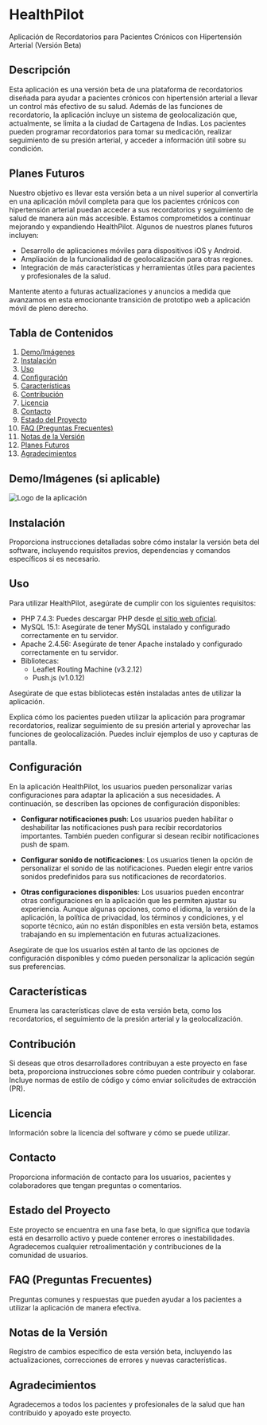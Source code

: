 # HealthPilot

Aplicación de Recordatorios para Pacientes Crónicos con Hipertensión Arterial (Versión Beta)

## Descripción

Esta aplicación es una versión beta de una plataforma de recordatorios diseñada para ayudar a pacientes crónicos con hipertensión arterial a llevar un control más efectivo de su salud. Además de las funciones de recordatorio, la aplicación incluye un sistema de geolocalización que, actualmente, se limita a la ciudad de Cartagena de Indias. Los pacientes pueden programar recordatorios para tomar su medicación, realizar seguimiento de su presión arterial, y acceder a información útil sobre su condición.

## Planes Futuros
Nuestro objetivo es llevar esta versión beta a un nivel superior al convertirla en una aplicación móvil completa para que los pacientes crónicos con hipertensión arterial puedan acceder a sus recordatorios y seguimiento de salud de manera aún más accesible. Estamos comprometidos a continuar mejorando y expandiendo HealthPilot. Algunos de nuestros planes futuros incluyen:

- Desarrollo de aplicaciones móviles para dispositivos iOS y Android.
- Ampliación de la funcionalidad de geolocalización para otras regiones.
- Integración de más características y herramientas útiles para pacientes y profesionales de la salud.

Mantente atento a futuras actualizaciones y anuncios a medida que avanzamos en esta emocionante transición de prototipo web a aplicación móvil de pleno derecho.

## Tabla de Contenidos
1. [Demo/Imágenes](#demoimágenes-si-aplicable)
2. [Instalación](#instalación)
3. [Uso](#uso)
4. [Configuración](#configuración)
5. [Características](#características)
6. [Contribución](#contribución)
7. [Licencia](#licencia)
8. [Contacto](#contacto)
9. [Estado del Proyecto](#estado-del-proyecto)
10. [FAQ (Preguntas Frecuentes)](#faq-preguntas-frecuentes)
11. [Notas de la Versión](#notas-de-la-versión)
12. [Planes Futuros](#planes-futuros)
13. [Agradecimientos](#agradecimientos)

## Demo/Imágenes (si aplicable)
![Logo de la aplicación]()

## Instalación
Proporciona instrucciones detalladas sobre cómo instalar la versión beta del software, incluyendo requisitos previos, dependencias y comandos específicos si es necesario.

## Uso
Para utilizar HealthPilot, asegúrate de cumplir con los siguientes requisitos:

- PHP 7.4.3: Puedes descargar PHP desde [el sitio web oficial](https://www.php.net/).
- MySQL 15.1: Asegúrate de tener MySQL instalado y configurado correctamente en tu servidor.
- Apache 2.4.56: Asegúrate de tener Apache instalado y configurado correctamente en tu servidor.
- Bibliotecas:
  - Leaflet Routing Machine (v3.2.12)
  - Push.js (v1.0.12)

Asegúrate de que estas bibliotecas estén instaladas antes de utilizar la aplicación.

Explica cómo los pacientes pueden utilizar la aplicación para programar recordatorios, realizar seguimiento de su presión arterial y aprovechar las funciones de geolocalización. Puedes incluir ejemplos de uso y capturas de pantalla.

## Configuración
En la aplicación HealthPilot, los usuarios pueden personalizar varias configuraciones para adaptar la aplicación a sus necesidades. A continuación, se describen las opciones de configuración disponibles:

- **Configurar notificaciones push**: Los usuarios pueden habilitar o deshabilitar las notificaciones push para recibir recordatorios importantes. También pueden configurar si desean recibir notificaciones push de spam.

- **Configurar sonido de notificaciones**: Los usuarios tienen la opción de personalizar el sonido de las notificaciones. Pueden elegir entre varios sonidos predefinidos para sus notificaciones de recordatorios.

- **Otras configuraciones disponibles**: Los usuarios pueden encontrar otras configuraciones en la aplicación que les permiten ajustar su experiencia. Aunque algunas opciones, como el idioma, la versión de la aplicación, la política de privacidad, los términos y condiciones, y el soporte técnico, aún no están disponibles en esta versión beta, estamos trabajando en su implementación en futuras actualizaciones.

Asegúrate de que los usuarios estén al tanto de las opciones de configuración disponibles y cómo pueden personalizar la aplicación según sus preferencias.

## Características
Enumera las características clave de esta versión beta, como los recordatorios, el seguimiento de la presión arterial y la geolocalización.

## Contribución
Si deseas que otros desarrolladores contribuyan a este proyecto en fase beta, proporciona instrucciones sobre cómo pueden contribuir y colaborar. Incluye normas de estilo de código y cómo enviar solicitudes de extracción (PR).

## Licencia
Información sobre la licencia del software y cómo se puede utilizar.

## Contacto
Proporciona información de contacto para los usuarios, pacientes y colaboradores que tengan preguntas o comentarios.

## Estado del Proyecto
Este proyecto se encuentra en una fase beta, lo que significa que todavía está en desarrollo activo y puede contener errores o inestabilidades. Agradecemos cualquier retroalimentación y contribuciones de la comunidad de usuarios.

## FAQ (Preguntas Frecuentes)
Preguntas comunes y respuestas que pueden ayudar a los pacientes a utilizar la aplicación de manera efectiva.

## Notas de la Versión
Registro de cambios específico de esta versión beta, incluyendo las actualizaciones, correcciones de errores y nuevas características.

## Agradecimientos
Agradecemos a todos los pacientes y profesionales de la salud que han contribuido y apoyado este proyecto.
